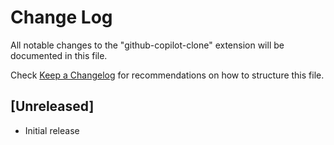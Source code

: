 # Change Log

All notable changes to the "github-copilot-clone" extension will be documented in this file.

Check [Keep a Changelog](http://keepachangelog.com/) for recommendations on how to structure this file.

## [Unreleased]

- Initial release